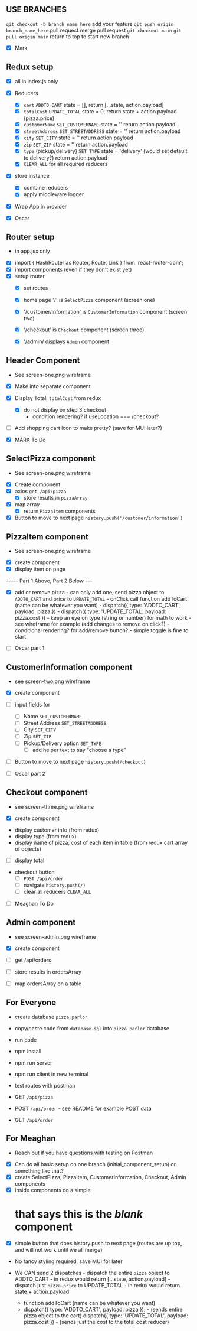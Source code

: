 ## USE BRANCHES

`git checkout -b branch_name_here`
add your feature
`git push origin branch_name_here`
pull request
merge pull request
`git checkout main`
`git pull origin main`
return to top to start new branch

- [X] Mark
## Redux setup
- [X] all in index.js only
- [X] Reducers
    - [X] `cart` `ADDTO_CART` state = [], return [...state, action.payload]
    - [X] `totalCost` `UPDATE_TOTAL` state = 0, return state + action.payload (pizza.price) 
    - [X] `customerName` `SET_CUSTOMERNAME` state = '' return action.payload
    - [X] `streetAddress` `SET_STREETADDRESS` state = '' return action.payload
    - [X] `city` `SET_CITY` state = '' return action.payload
    - [X] `zip` `SET_ZIP` state = '' return action.payload
    - [X] `type` (pickup/delivery) `SET_TYPE` state = 'delivery' (would set default to delivery?) return action.payload
    - [X] `CLEAR_ALL` for all required reducers
- [X] store instance
    - [X] combine reducers
    - [X] apply middleware logger
- [X] Wrap App in provider

- [X] Oscar
## Router setup
 - in app.jsx only
 - [x] import { HashRouter as Router, Route, Link } from 'react-router-dom';
 - [x] import components (even if they don't exist yet)
 - [x] setup router
    - [x] set routes
    - [x] home page '/' is `SelectPizza` component (screen one)
    - [x] '/customer/information' is `CustomerInformation` component (screen two)
    - [x] '/checkout' is `Checkout` component (screen three)
    - [x] '/admin/ displays `Admin` component


## Header Component
- See screen-one.png wireframe
- [X] Make into separate component
- [X] Display Total: `totalCost` from redux
    - [X] do not display on step 3 checkout
        - condition rendering? if useLocation === /checkout?
- [ ] Add shopping cart icon to make pretty? (save for MUI later?)


- [X] MARK To Do
## SelectPizza component
- See screen-one.png wireframe
- [X] Create component
- [X] axios `get /api/pizza`
    - [X] store results in `pizzaArray`
- [X] map array 
    - [X] return `PizzaItem` components
- [X] Button to move to next page `history.push('/customer/information')`

 ## PizzaItem component
 - See screen-one.png wireframe
 - [X] create component   
 - [X] display item on page

 ----- Part 1 Above, Part 2 Below ---

 - [X] add or remove pizza - can only add one, send pizza object to `ADDTO_CART` and price to `UPDATE_TOTAL`
        - onClick call function addToCart (name can be whatever you want)
            - dispatch({ type: 'ADDTO_CART', payload: pizza })
            - dispatch({ type: 'UPDATE_TOTAL', payload: pizza.cost }) 
                - keep an eye on type (string or number) for math to work
        - see wireframe for example (add changes to remove on click?)
        - conditional rendering? for add/remove button? - simple toggle is fine to start



- [ ] Oscar part 1
## CustomerInformation component
- see screen-two.png wireframe
- [X] create component
- [ ] input fields for 
    - [ ] Name `SET_CUSTOMERNAME`
    - [ ] Street Address `SET_STREETADDRESS`
    - [ ] City `SET_CITY`
    - [ ] Zip `SET_ZIP`
    - [ ] Pickup/Delivery option `SET_TYPE`
        - [ ] add helper text to say "choose a type"
- [ ] Button to move to next page `history.push(/checkout)` 

- [ ] Oscar part 2
## Checkout component
- see screen-three.png wireframe
- [X] create component
- display customer info (from redux)
- display type (from redux)
- display name of pizza, cost of each item in table (from redux cart array of objects)
- [ ] display total
- checkout button
    - [ ] `POST /api/order`
    - [ ] navigate `history.push(/)`
    - [ ] clear all reducers `CLEAR_ALL`

- [ ] Meaghan To Do
## Admin component
- see screen-admin.png wireframe
- [X] create component
- [ ] get /api/orders
- [ ] store results in ordersArray
- [ ] map ordersArray on a table


## For Everyone
- create database `pizza_parlor`
- copy/paste code from `database.sql` into `pizza_parlor` database
- run code

- npm install
- npm run server
- npm run client in new terminal

- test routes with postman
- GET `/api/pizza`
- POST `/api/order` - see README for example POST data
- GET `/api/order`

## For Meaghan
- Reach out if you have questions with testing on Postman

- [X] Can do all basic setup on one branch (initial_component_setup) or something like that?
- [X] create SelectPizza, PizzaItem, CustomerInformation, Checkout, Admin components
- [X] inside components do a simple <h1> that says this is the _blank_ component
- [X] simple button that does history.push to next page (routes are up top, and will not work until we all merge)

- No fancy styling required, save MUI for later

- We CAN send 2 dispatches
        - dispatch the entire `pizza` object to ADDTO_CART
            - in redux would return [...state, action.payload]
        - dispatch just `pizza.price` to UPDATE_TOTAL
            - in redux would return state + action.payload
    - function addToCart (name can be whatever you want)
    - dispatch({ type: 'ADDTO_CART', payload: pizza }); - (sends entire pizza object to the cart)
      dispatch({ type: 'UPDATE_TOTAL', payload: pizza.cost }) - (sends just the cost to the total cost reducer)

    